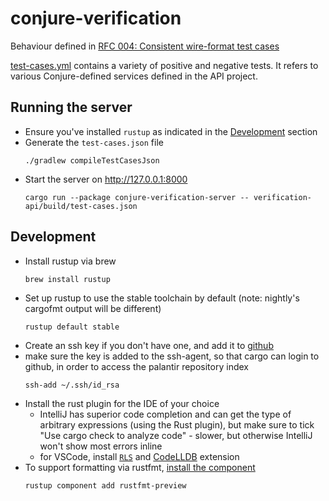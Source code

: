 # conjure-verification

Behaviour defined in [RFC 004: Consistent wire-format test cases](https://github.com/palantir/conjure/pull/35)

[test-cases.yml](./test-cases.yml) contains a variety of positive and negative tests.  It refers to various Conjure-defined services defined in the API project.

## Running the server

- Ensure you've installed `rustup` as indicated in the [Development](#development) section
- Generate the `test-cases.json` file
    ```
    ./gradlew compileTestCasesJson
    ```
- Start the server on http://127.0.0.1:8000
    ```
    cargo run --package conjure-verification-server -- verification-api/build/test-cases.json
    ```

## Development

- Install rustup via brew
    ```
    brew install rustup
    ```
- Set up rustup to use the stable toolchain by default (note: nightly's cargofmt output will be different)
    ```
    rustup default stable
    ```
- Create an ssh key if you don't have one, and add it to [github](https://github.com/settings/keys)
- make sure the key is added to the ssh-agent, so that cargo can login to github, in order to access the palantir repository index
    ```
    ssh-add ~/.ssh/id_rsa
    ```
- Install the rust plugin for the IDE of your choice
  - IntelliJ has superior code completion and can get the type of arbitrary expressions (using the Rust plugin), but make sure to tick "Use cargo check to analyze code" - slower, but otherwise IntelliJ won't show most errors inline
  - for VSCode, install [`RLS`](https://marketplace.visualstudio.com/items?itemName=rust-lang.rust) and [CodeLLDB](https://marketplace.visualstudio.com/items?itemName=vadimcn.vscode-lldb) extension
- To support formatting via rustfmt, [install the component](https://github.com/rust-lang-nursery/rustfmt#installation)
    ```
    rustup component add rustfmt-preview
    ```
